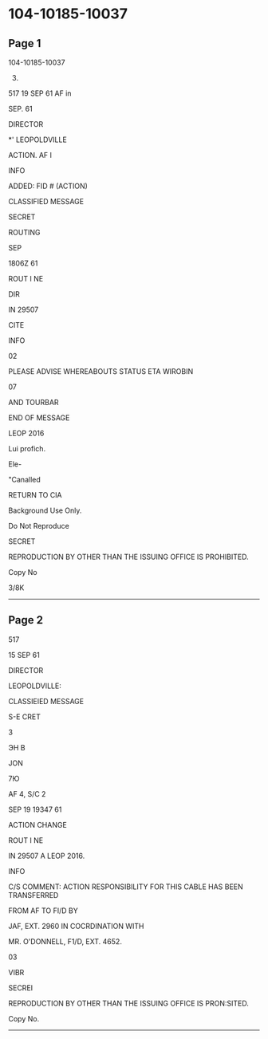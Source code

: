 # 104-10185-10037

## Page 1

104-10185-10037

03.

517 19 SEP 61 AF in

SEP. 61

DIRECTOR

*' LEOPOLDVILLE

ACTION. AF I

INFO

ADDED: FID # (ACTION)

CLASSIFIED MESSAGE

SECRET

ROUTING

SEP

1806Z 61

ROUT I NE

DIR

IN 29507

CITE

INFO

02

PLEASE ADVISE WHEREABOUTS STATUS ETA WIROBIN

07

AND TOURBAR

END OF MESSAGE

LEOP 2016

Lui profich.

Ele-

"Canalled

RETURN TO CIA

Background Use Only.

Do Not Reproduce

SECRET

REPRODUCTION BY OTHER THAN THE ISSUING OFFICE IS PROHIBITED.

Copy No

3/8K

---

## Page 2

517

15 SEP 61

DIRECTOR

LEOPOLDVILLE:

CLASSIEIED MESSAGE

S-E CRET

3

ЭН В

JON

7Ю

AF 4, S/C 2

SEP 19 19347 61

ACTION CHANGE

ROUT I NE

IN 29507 A LEOP 2016.

INFO

C/S COMMENT: ACTION RESPONSIBILITY FOR THIS CABLE HAS BEEN TRANSFERRED

FROM AF TO FI/D BY

JAF, EXT. 2960 IN COCRDINATION WITH

MR. O'DONNELL, F1/D, EXT. 4652.

03

VIBR

SECREI

REPRODUCTION BY OTHER THAN THE ISSUING OFFICE IS PRON:SITED.

Copy No.

---

